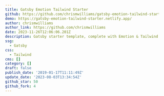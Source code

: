 ```yaml
---
title: Gatsby Emotion Tailwind Starter
github: https://github.com/chrismwilliams/gatsby-emotion-tailwind-starter
demo: https://gatsby-emotion-tailwind-starter.netlify.app/
author: chrismwilliams
author_link: https://github.com/chrismwilliams
date: 2023-11-26T12:06:06.201Z
description: Gatsby starter template, complete with Emotion & Tailwind
ssg:
  - Gatsby
css:
  - Tailwind
cms: []
category: []
draft: false
publish_date: '2019-01-17T11:11:49Z'
update_date: '2023-08-03T13:34:54Z'
github_star: 50
github_fork: 4
---
```

